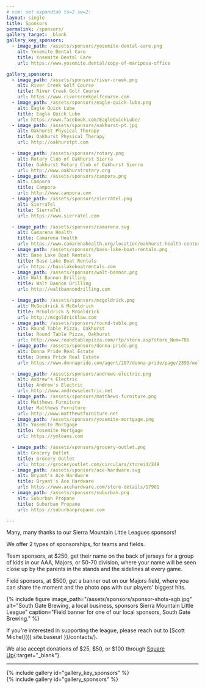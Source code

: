 ```yaml
---
# vim: set expandtab ts=2 sw=2:
layout: single
title: Sponsors
permalink: /sponsors/
gallery_target: _blank
gallery_key_sponsors:
  - image_path: /assets/sponsors/yosemite-dental-care.png
    alt: Yosemite Dental Care
    title: Yosemite Dental Care
    url: https://www.yosemite.dental/copy-of-mariposa-office

gallery_sponsors:
  - image_path: /assets/sponsors/river-creek.png
    alt: River Creek Golf Course
    title: River Creek Golf Course
    url: https://www.rivercreekgolfcourse.com
  - image_path: /assets/sponsors/eagle-quick-lube.png
    alt: Eagle Quick Lube
    title: Eagle Quick Lube
    url: https://www.facebook.com/EagleQuickLube/
  - image_path: /assets/sponsors/oakhurst-pt.jpg
    alt: Oakhurst Physical Therapy
    title: Oakhurst Physical Therapy
    url: http://oakhurstpt.com

  - image_path: /assets/sponsors/rotary.png
    alt: Rotary Club of Oakhurst Sierra
    title: Oakhurst Rotary Club of Oakhurst Sierra
    url: http://www.oakhurstrotary.org
  - image_path: /assets/sponsors/campora.png
    alt: Campora
    title: Campora
    url: http://www.campora.com
  - image_path: /assets/sponsors/sierratel.png
    alt: SierraTel
    title: SierraTel
    url: https://www.sierratel.com

  - image_path: /assets/sponsors/camarena.svg
    alt: Camarena Health
    title: Camarena Health
    url: https://www.camarenahealth.org/location/oakhurst-health-center/
  - image_path: /assets/sponsors/bass-lake-boat-rentals.png
    alt: Base Lake Boat Rentals
    title: Base Lake Boat Rentals
    url: https://basslakeboatrentals.com
  - image_path: /assets/sponsors/walt-bannon.png
    alt: Walt Bannon Drilling
    title: Walt Bannon Drilling
    url: http://waltbannondrilling.com

  - image_path: /assets/sponsors/mcgoldrick.png
    alt: McGoldrick & McGoldrick
    title: McGoldrick & McGoldrick
    url: http://mcgoldricklaw.com
  - image_path: /assets/sponsors/round-table.png
    alt: Round Table Pizza, Oakhurst
    title: Round Table Pizza, Oakhurst
    url: http://www.roundtablepizza.com/rtp/store.asp?store_Num=785
  - image_path: /assets/sponsors/donna-pride.png
    alt: Donna Pride Real Estate
    title: Donna Pride Real Estate
    url: https://www.donnapride.com/agent/207/donna-pride/page/2399/welcome

  - image_path: /assets/sponsors/andrews-electric.png
    alt: Andrew's Electric
    title: Andrew's Electric
    url: http://www.andrewselectric.net
  - image_path: /assets/sponsors/matthews-furniture.png
    alt: Matthews Furniture
    title: Matthews Furniture
    url: http://www.matthewsfurniture.net
  - image_path: /assets/sponsors/yosemite-mortgage.png
    alt: Yosemite Mortgage
    title: Yosemite Mortgage
    url: https://ymloans.com

  - image_path: /assets/sponsors/grocery-outlet.png
    alt: Grocery Outlet
    title: Grocery Outlet
    url: https://groceryoutlet.com/circulars/storeid/249
  - image_path: /assets/sponsors/ace-hardware.svg
    alt: Bryant's Ace Hardware
    title: Bryant's Ace Hardware
    url: https://www.acehardware.com/store-details/17901
  - image_path: /assets/sponsors/suburban.png
    alt: Suburban Propane
    title: Suburban Propane
    url: https://suburbanpropane.com

---
```


Many, many thanks to our Sierra Mountain Little Leagues sponsors!

We offer 2 types of sponsorships, for teams and fields.

Team sponsors, at $250, get their name on the back of jerseys for a
group of kids in our AAA, Majors, or 50-70 division, where your name
will be seen close up by the parents in the stands and the sidelines
at every game.

Field sponsors, at $500, get a banner out on our Majors field, where
you can share the moment and the photo ops with our players' biggest hits.

{% include figure image_path="/assets/sponsors/sponsor-shots-sgb.jpg"
   alt="South Gate Brewing, a local business, sponsors Sierra Mountain Little League"
   caption="Field banner for one of our local sponsors, South Gate Brewing."
%}

If you're interested in supporting the league, please reach out to
[Scott Michel]({{ site.baseurl }}/contacts/).

We also accept donations of $25, $50, or $100 through [Square
Up](https://squareup.com/store/sierra-mountain-little-league){:target="_blank"}.

----

<div class="gallery full">
{% include gallery id="gallery_key_sponsors" %}
</div>

<div class="gallery full">
{% include gallery id="gallery_sponsors" %}
</div>

